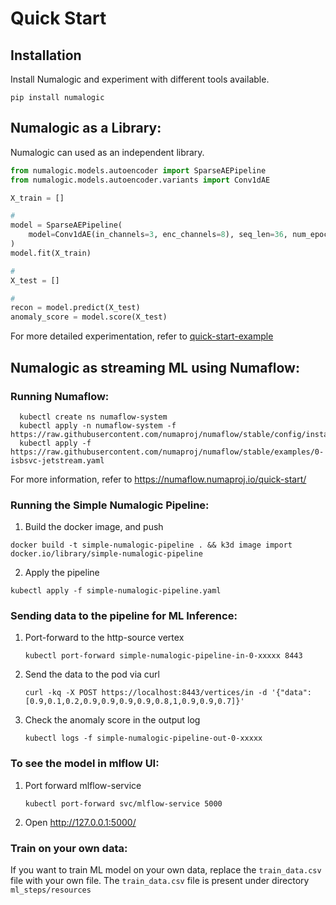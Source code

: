 # Quick Start

## Installation

Install Numalogic and experiment with different tools available.

```shell
pip install numalogic
```

## Numalogic as a Library:

Numalogic can used as an independent library. 

```python
from numalogic.models.autoencoder import SparseAEPipeline
from numalogic.models.autoencoder.variants import Conv1dAE

X_train = []

#
model = SparseAEPipeline(
    model=Conv1dAE(in_channels=3, enc_channels=8), seq_len=36, num_epochs=30
)
model.fit(X_train)

#
X_test = []

#
recon = model.predict(X_test)
anomaly_score = model.score(X_test)

```

For more detailed experimentation, refer to [quick-start-example](https://github.com/numaproj/numalogic/blob/main/examples/quick-start.ipynb)


## Numalogic as streaming ML using Numaflow:

### Running Numaflow:

 ```
   kubectl create ns numaflow-system
   kubectl apply -n numaflow-system -f https://raw.githubusercontent.com/numaproj/numaflow/stable/config/install.yaml
   kubectl apply -f https://raw.githubusercontent.com/numaproj/numaflow/stable/examples/0-isbsvc-jetstream.yaml
   ```
For more information, refer to https://numaflow.numaproj.io/quick-start/

### Running the Simple Numalogic Pipeline:

1. Build the docker image, and push
```
docker build -t simple-numalogic-pipeline . && k3d image import docker.io/library/simple-numalogic-pipeline
```
2. Apply the pipeline
```
kubectl apply -f simple-numalogic-pipeline.yaml
```

### Sending data to the pipeline for ML Inference:

1. Port-forward to the http-source vertex
   ```
   kubectl port-forward simple-numalogic-pipeline-in-0-xxxxx 8443
   ```
   
2. Send the data to the pod via curl
   ```
   curl -kq -X POST https://localhost:8443/vertices/in -d '{"data":[0.9,0.1,0.2,0.9,0.9,0.9,0.9,0.8,1,0.9,0.9,0.7]}'
   ```
   
3. Check the anomaly score in the output log 
   ```
   kubectl logs -f simple-numalogic-pipeline-out-0-xxxxx
   ```

### To see the model in mlflow UI:

1. Port forward mlflow-service
   ```
   kubectl port-forward svc/mlflow-service 5000
   ```
2. Open http://127.0.0.1:5000/

### Train on your own data:
If you want to train ML model on your own data, replace the `train_data.csv` file with your own file.
The `train_data.csv` file is present under directory `ml_steps/resources` 



